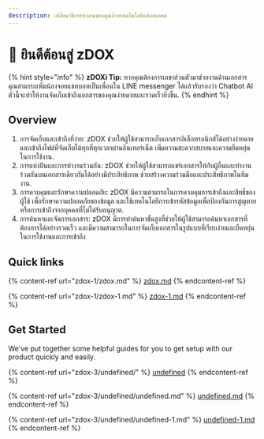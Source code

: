 ```yaml
---
description: เปลี่ยนวิธีการทำงานของคุณด้วยเทคโนโลยีแห่งอนาคต
---
```


# 👋 ยินดีต้อนสู่ zDOX

{% hint style="info" %}
**zDOXi Tip:** หากคุณต้องการเลขาส่วนตัวมาช่วยงานด้านเอกสาร คุณสามารถเพิ่มน้องจอยแชทบอทเป็นเพื่อนใน LINE messenger ได้แล้วรับรองว่า Chatbot AI ตัวนี้จะทำให้งานจัดเก็บเข้าถึงเอกสารของคุณง่ายดายและรวดเร็วยิ่งขึ้น.
{% endhint %}

## Overview

1. การจัดเก็บและเข้าถึงที่ง่าย: zDOX ช่วยให้ผู้ใช้สามารถเก็บเอกสารอิเล็กทรอนิกส์ได้อย่างง่ายดาย และเข้าถึงไฟล์ที่จัดเก็บได้ทุกที่ทุกเวลาผ่านอินเทอร์เน็ต เพิ่มความสะดวกสบายและความยืดหยุ่นในการใช้งาน.
2. การแบ่งปันและการทำงานร่วมกัน: zDOX ช่วยให้ผู้ใช้สามารถแชร์เอกสารให้กับผู้อื่นและทำงานร่วมกันบนเอกสารเดียวกันได้อย่างมีประสิทธิภาพ ช่วยสร้างความร่วมมือและประสิทธิภาพในทีมงาน.
3. การควบคุมและรักษาความปลอดภัย: zDOX มีความสามารถในการควบคุมการเข้าถึงและสิทธิ์ของผู้ใช้ เพื่อรักษาความปลอดภัยของข้อมูล และใช้เทคโนโลยีการเข้ารหัสข้อมูลเพื่อป้องกันการสูญหายหรือการเข้าถึงจากบุคคลที่ไม่ได้รับอนุญาต.
4. การค้นหาและจัดการเอกสาร: zDOX มีการทำค้นหาขั้นสูงที่ช่วยให้ผู้ใช้สามารถค้นหาเอกสารที่ต้องการได้อย่างรวดเร็ว และมีความสามารถในการจัดเก็บเอกสารในรูปแบบที่เรียบง่ายและยืดหยุ่นในการใช้งานและการเข้าถึง

>

## Quick links

{% content-ref url="zdox-1/zdox.md" %}
[zdox.md](zdox-1/zdox.md)
{% endcontent-ref %}

{% content-ref url="zdox-1/zdox-1.md" %}
[zdox-1.md](zdox-1/zdox-1.md)
{% endcontent-ref %}

## Get Started

We've put together some helpful guides for you to get setup with our product quickly and easily.

{% content-ref url="zdox-3/undefined/" %}
[undefined](zdox-3/undefined/)
{% endcontent-ref %}

{% content-ref url="zdox-3/undefined/undefined.md" %}
[undefined.md](zdox-3/undefined/undefined.md)
{% endcontent-ref %}

{% content-ref url="zdox-3/undefined/undefined-1.md" %}
[undefined-1.md](zdox-3/undefined/undefined-1.md)
{% endcontent-ref %}
